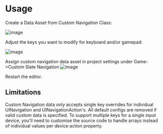 # Usage

Create a Data Asset from Custom Navigation Class:

![image](https://github.com/user-attachments/assets/260b9106-9e9e-4dde-8018-26be9bb085f6)

Adjust the keys you want to modify for keyboard and/or gamepad:

![image](https://github.com/user-attachments/assets/e2e68740-e9c0-4873-9210-5a7be16ee9e3)

Assign custom navigation data asset in project settings under Game->Custom Slate Navigation
![image](https://github.com/user-attachments/assets/6fd3675b-6ad6-498c-ba9d-12bf657cd993)

Restart the editor.

## Limitations

Custom Navigation data only accepts single key overrides for individual UINavigation and UINavigationAction's.  All default configs are removed if valid custom data is specified. To support multiple keys for a single input device, you'll need to customise the source code to handle arrays instead of individual values per device action property.  
